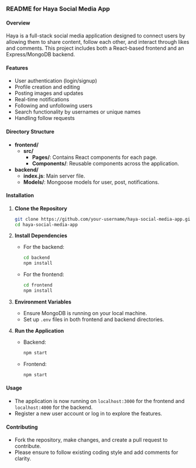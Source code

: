 ### README for Haya Social Media App

#### Overview
Haya is a full-stack social media application designed to connect users by allowing them to share content, follow each other, and interact through likes and comments. This project includes both a React-based frontend and an Express/MongoDB backend.

#### Features
- User authentication (login/signup)
- Profile creation and editing
- Posting images and updates
- Real-time notifications
- Following and unfollowing users
- Search functionality by usernames or unique names
- Handling follow requests

#### Directory Structure
- **frontend/**
  - **src/**
    - **Pages/**: Contains React components for each page.
    - **Components/**: Reusable components across the application.
- **backend/**
  - **index.js**: Main server file.
  - **Models/**: Mongoose models for user, post, notifications.

#### Installation

1. **Clone the Repository**
   ```bash
   git clone https://github.com/your-username/haya-social-media-app.git
   cd haya-social-media-app
   ```

2. **Install Dependencies**
   - For the backend:
     ```bash
     cd backend
     npm install
     ```
   - For the frontend:
     ```bash
     cd frontend
     npm install
     ```

3. **Environment Variables**
   - Ensure MongoDB is running on your local machine.
   - Set up `.env` files in both frontend and backend directories.

4. **Run the Application**
   - Backend:
     ```bash
     npm start
     ```
   - Frontend:
     ```bash
     npm start
     ```

#### Usage
- The application is now running on `localhost:3000` for the frontend and `localhost:4000` for the backend.
- Register a new user account or log in to explore the features.

#### Contributing
- Fork the repository, make changes, and create a pull request to contribute.
- Please ensure to follow existing coding style and add comments for clarity.
